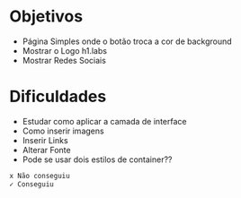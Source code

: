 # Objetivos
- Página Simples onde o botão troca a cor de background
- Mostrar o Logo h1.labs
 - Mostrar Redes Sociais


# Dificuldades
- Estudar como aplicar a camada de interface
- Como inserir imagens
- Inserir Links
- Alterar Fonte
- Pode se usar dois estilos de container??

```sh
x Não conseguiu 
✓ Conseguiu
```
